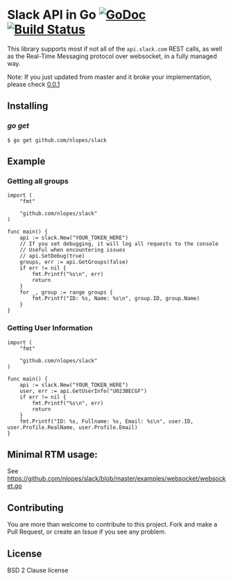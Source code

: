 Slack API in Go [![GoDoc](https://godoc.org/github.com/nlopes/slack?status.png)](https://godoc.org/github.com/nlopes/slack) [![Build Status](https://travis-ci.org/nlopes/slack.svg)](https://travis-ci.org/nlopes/slack)
===============

This library supports most if not all of the `api.slack.com` REST
calls, as well as the Real-Time Messaging protocol over websocket, in
a fully managed way.


Note: If you just updated from master and it broke your implementation, please check [0.0.1](https://github.com/nlopes/slack/releases/tag/v0.0.1)

## Installing

### *go get*

    $ go get github.com/nlopes/slack

## Example

### Getting all groups

    import (
		"fmt"

		"github.com/nlopes/slack"
	)

    func main() {
		api := slack.New("YOUR_TOKEN_HERE")
		// If you set debugging, it will log all requests to the console
		// Useful when encountering issues
		// api.SetDebug(true)
		groups, err := api.GetGroups(false)
		if err != nil {
			fmt.Printf("%s\n", err)
			return
		}
		for _, group := range groups {
			fmt.Printf("ID: %s, Name: %s\n", group.ID, group.Name)
		}
	}

### Getting User Information

    import (
	    "fmt"

	    "github.com/nlopes/slack"
    )

    func main() {
	    api := slack.New("YOUR_TOKEN_HERE")
	    user, err := api.GetUserInfo("U023BECGF")
	    if err != nil {
		    fmt.Printf("%s\n", err)
		    return
	    }
	    fmt.Printf("ID: %s, Fullname: %s, Email: %s\n", user.ID, user.Profile.RealName, user.Profile.Email)
    }

## Minimal RTM usage:

See https://github.com/nlopes/slack/blob/master/examples/websocket/websocket.go


## Contributing

You are more than welcome to contribute to this project.  Fork and
make a Pull Request, or create an Issue if you see any problem.

## License

BSD 2 Clause license

